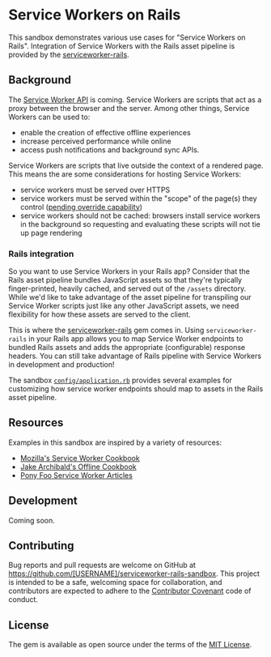 # Service Workers on Rails

This sandbox demonstrates various use cases for "Service Workers on Rails". Integration of Service Workers with the Rails asset pipeline is provided by the [serviceworker-rails](https://github.com/rossta/serviceworker-rails).

## Background

The [Service Worker API](https://developer.mozilla.org/en-US/docs/Web/API/Service_Worker_API) is coming. Service Workers are scripts that act as a proxy between the browser and the server. Among other things, Service Workers can be used to:

- enable the creation of effective offline experiences
- increase perceived performance while online
- access push notifications and background sync APIs.

Service Workers are scripts that live outside the context of a rendered page.
This means the are some considerations for hosting Service Workers:

- service workers must be served over HTTPS
- service workers must be served within the "scope" of the page(s) they control ([pending override capability](https://slightlyoff.github.io/ServiceWorker/spec/service_worker/#service-worker-allowed))
- service workers should not be cached: browsers install service workers in the background so requesting and evaluating
these scripts will not tie up page rendering

### Rails integration

So you want to use Service Workers in your Rails app? Consider that the Rails asset pipeline bundles JavaScript assets so that they're typically finger-printed, heavily cached, and served out of the `/assets` directory. While we'd like to take advantage of the asset pipeline for transpiling our Service Worker scripts just like any other JavaScript assets, we need flexibility for how these assets are served to the client.

This is where the [serviceworker-rails](https://github.com/rossta/serviceworker-rails) gem comes in. Using `serviceworker-rails` in your Rails app allows you to map Service Worker endpoints to bundled Rails assets and adds the appropriate (configurable) response headers. You can still take advantage of Rails pipeline with Service Workers in development and production!

The sandbox [`config/application.rb`](https://github.com/rossta/serviceworker-rails-sandbox/blob/master/config/application.rb) provides several examples for customizing how service worker endpoints should map to assets in the Rails asset pipeline.

## Resources

Examples in this sandbox are inspired by a variety of resources:

* [Mozilla's Service Worker Cookbook](https://github.com/mozilla/serviceworker-cookbook/)
* [Jake Archibald's Offline Cookbook](https://jakearchibald.com/2014/offline-cookbook/)
* [Pony Foo Service Worker Articles](https://ponyfoo.com/articles/tagged/serviceworker)

## Development

Coming soon.

## Contributing

Bug reports and pull requests are welcome on GitHub at https://github.com/[USERNAME]/serviceworker-rails-sandbox. This project is intended to be a safe, welcoming space for collaboration, and contributors are expected to adhere to the [Contributor Covenant](http://contributor-covenant.org) code of conduct.

## License

The gem is available as open source under the terms of the [MIT License](http://opensource.org/licenses/MIT).
